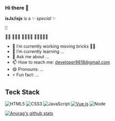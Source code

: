 ### Hi there 👋


**isJx/isjx** is a ✨ _special_ ✨

    🧱
   🧱🧱
  🧱🧱🧱
 🧱🧱🧱🧱
🧱🧱🧱🧱🧱

- 🔭 I’m currently working moving bricks 🧱🧱
- 🌱 I’m currently learning ...
- 💬 Ask me about ...
- 📫 How to reach me: developer9818@gmail.com
- 😄 Pronouns: ...
- ⚡ Fun fact: ...

## Teck Stack

![HTML5](https://img.shields.io/badge/-HTML5-%23E44D27?style=flat-square&logo=html5&logoColor=ffffff)
![CSS3](https://img.shields.io/badge/-CSS3-%231572B6?style=flat-square&logo=css3)
![JavaScript](https://img.shields.io/badge/-JavaScript-%23F7DF1C?style=flat-square&logo=javascript&logoColor=000000&labelColor=%23F7DF1C&color=%23FFCE5A)
[![Vue.js](https://img.shields.io/badge/-Vue.js-%232c3e50?style=flat-square&logo=Vue.js)](https://cn.vuejs.org)
![Node](https://img.shields.io/badge/-Node-%23F05032?style=flat-square&logo=Node.js&logoColor=%23ffffff)

[![Anurag's github stats](https://github-readme-stats.vercel.app/api?username=isJx)](https://github.com/isJx/website)

<!-- ![Most Used Languages](https://github-readme-stats.vercel.app/api/top-langs/?username=isJx&theme=red&layout=compact) -->

